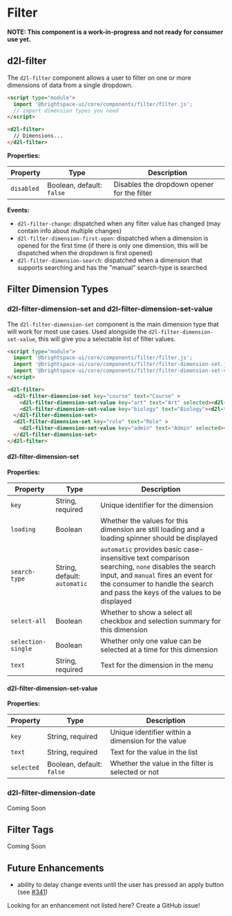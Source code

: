 # Filter

**NOTE: This component is a work-in-progress and not ready for consumer use yet.**

## d2l-filter

The `d2l-filter` component allows a user to filter on one or more dimensions of data from a single dropdown.

<!-- ![Filter](./screenshots/filter.png?raw=true) -->

```html
<script type="module">
  import '@brightspace-ui/core/components/filter/filter.js';
  // import dimension types you need
</script>

<d2l-filter>
  // Dimensions...
</d2l-filter>
```

**Properties:**

| Property | Type | Description |
|--|--|--|
| `disabled` | Boolean, default: `false` | Disables the dropdown opener for the filter |

**Events:**
* `d2l-filter-change`: dispatched when any filter value has changed (may contain info about multiple changes)
* `d2l-filter-dimension-first-open`: dispatched when a dimension is opened for the first time (if there is only one dimension, this will be dispatched when the dropdown is first opened)
* `d2l-filter-dimension-search`: dispatched when a dimension that supports searching and has the "manual" search-type is searched

## Filter Dimension Types

### d2l-filter-dimension-set and d2l-filter-dimension-set-value

The `d2l-filter-dimension-set` component is the main dimension type that will work for most use cases.  Used alongside the `d2l-filter-dimension-set-value`, this will give you a selectable list of filter values.

```html
<script type="module">
  import '@brightspace-ui/core/components/filter/filter.js';
  import '@brightspace-ui/core/components/filter/filter-dimension-set.js';
  import '@brightspace-ui/core/components/filter/filter-dimension-set-value.js';
</script>

<d2l-filter>
  <d2l-filter-dimension-set key="course" text="Course" >
    <d2l-filter-dimension-set-value key="art" text="Art" selected><d2l-filter-dimension-set-value>
    <d2l-filter-dimension-set-value key="biology" text="Biology"><d2l-filter-dimension-set-value>
  </d2l-filter-dimension-set>
  <d2l-filter-dimension-set key="role" text="Role" >
    <d2l-filter-dimension-set-value key="admin" text="Admin" selected><d2l-filter-dimension-set-value>
  </d2l-filter-dimension-set>
</d2l-filter>
```

#### d2l-filter-dimension-set

**Properties:**

| Property | Type | Description |
|--|--|--|
| `key` | String, required | Unique identifier for the dimension |
| `loading` | Boolean | Whether the values for this dimension are still loading and a loading spinner should be displayed |
| `search-type` | String, default: `automatic` | `automatic` provides basic case-insensitive text comparison searching, `none` disables the search input, and `manual` fires an event for the consumer to handle the search and pass the keys of the values to be displayed |
| `select-all` | Boolean | Whether to show a select all checkbox and selection summary for this dimension  |
| `selection-single` | Boolean | Whether only one value can be selected at a time for this dimension  |
| `text` | String, required | Text for the dimension in the menu |

#### d2l-filter-dimension-set-value

**Properties:**

| Property | Type | Description |
|--|--|--|
| `key` | String, required | Unique identifier within a dimension for the value |
| `text` | String, required | Text for the value in the list |
| `selected` | Boolean, default: `false` | Whether the value in the filter is selected or not |

### d2l-filter-dimension-date

Coming Soon

## Filter Tags

Coming Soon

## Future Enhancements

* ability to delay change events until the user has pressed an apply button (see [#341](https://github.com/BrightspaceUI/core/issues/341))

Looking for an enhancement not listed here? Create a GitHub issue!
